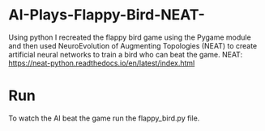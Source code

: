 # AI-Plays-Flappy-Bird-NEAT-

Using python I recreated the flappy bird game using the Pygame module and then used NeuroEvolution of Augmenting Topologies (NEAT) to create artificial neural networks to train a bird who can beat the game.
NEAT: https://neat-python.readthedocs.io/en/latest/index.html

# Run
To watch the AI beat the game run the flappy_bird.py file.
